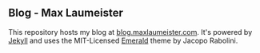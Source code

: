 ## Blog - Max Laumeister

This repository hosts my blog at [blog.maxlaumeister.com](http://blog.maxlaumeister.com/). It's powered by [Jekyll](http://jekyllrb.com/) and uses the MIT-Licensed [Emerald](https://github.com/KingFelix/emerald) theme by Jacopo Rabolini.
